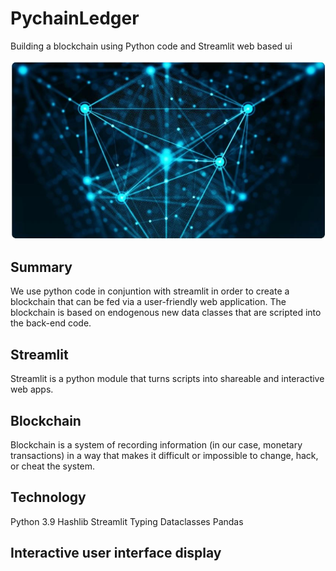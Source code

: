 # PychainLedger
Building a blockchain using Python code and Streamlit web based ui

![blockchain](https://github.com/jtraboulsi/PychainLedger/blob/main/Images/blockchain_image.JPG)

## Summary
We use python code in conjuntion with streamlit in order to create a blockchain that can be fed via a user-friendly web application. The blockchain is based on endogenous new data classes that are scripted into the back-end code.

## Streamlit
Streamlit is a python module that turns scripts into shareable and interactive web apps.

## Blockchain
Blockchain is a system of recording information (in our case, monetary transactions) in a way that makes it difficult or impossible to change, hack, or cheat the system.

## Technology
Python 3.9     Hashlib
Streamlit      Typing
Dataclasses    Pandas

## Interactive user interface display




